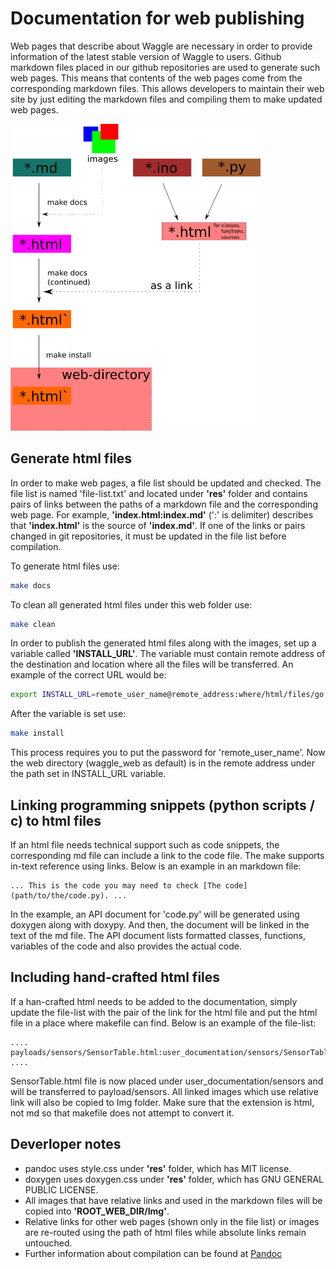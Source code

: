 # Documentation for web publishing

Web pages that describe about Waggle are necessary in order to provide information of the latest stable version of Waggle to users. Github markdown files placed in our github repositories are used to generate such web pages. This means that contents of the web pages come from the corresponding markdown files. This allows developers to maintain their web site by just editing the markdown files and compiling them to make updated web pages.

<img src="res/web-doc-diagram.png" width=400 /> <br>

## Generate html files

In order to make web pages, a file list should be updated and checked. The file list is named 'file-list.txt' and located under __'res'__ folder and contains pairs of links between the paths of a markdown file and the corresponding web page. For example, __'index.html:index.md'__ (':' is delimiter) describes that __'index.html'__ is the source of __'index.md'__. If one of the links or pairs changed in git repositories, it must be updated in the file list before compilation.

To generate html files use:

```bash
make docs
```

To clean all generated html files under this web folder use:

```bash
make clean
```

In order to publish the generated html files along with the images, set up a variable called __'INSTALL_URL'__. The variable must contain remote address of the destination and location where all the files will be transferred. An example of the correct URL would be:

```bash
export INSTALL_URL=remote_user_name@remote_address:where/html/files/go # in linux
```

After the variable is set use:

```bash
make install
```
This process requires you to put the password for 'remote_user_name'. Now the web directory (waggle_web as default) is in the remote address under the path set in INSTALL_URL variable.

## Linking programming snippets (python scripts / c) to html files

If an html file needs technical support such as code snippets, the corresponding md file can include a link to the code file. The make supports in-text reference using links. Below is an example in an markdown file:

```
... This is the code you may need to check [The code](path/to/the/code.py). ...
```

In the example, an API document for 'code.py' will be generated using doxygen along with doxypy. And then, the document will be linked in the text of the md file. The API document lists formatted classes, functions, variables of the code and also provides the actual code.

## Including hand-crafted html files

If a han-crafted html needs to be added to the documentation, simply update the file-list with the pair of the link for the html file and put the html file in a place where makefile can find. Below is an example of the file-list:

```
....
payloads/sensors/SensorTable.html:user_documentation/sensors/SensorTable.html
....
```

SensorTable.html file is now placed under user_documentation/sensors and will be transferred to payload/sensors. All linked images which use relative link will also be copied to Img folder. Make sure that the extension is html, not md so that makefile does not attempt to convert it.

## Deverloper notes

* pandoc uses style.css under __'res'__ folder, which has MIT license.
* doxygen uses doxygen.css under __'res'__ folder, which has GNU GENERAL PUBLIC LICENSE.
* All images that have relative links and used in the markdown files will be copied into __'ROOT_WEB_DIR/Img'__.
* Relative links for other web pages (shown only in the file list) or images are re-routed using the path of html files while absolute links remain untouched.
* Further information about compilation can be found at [Pandoc](http://pandoc.org)
